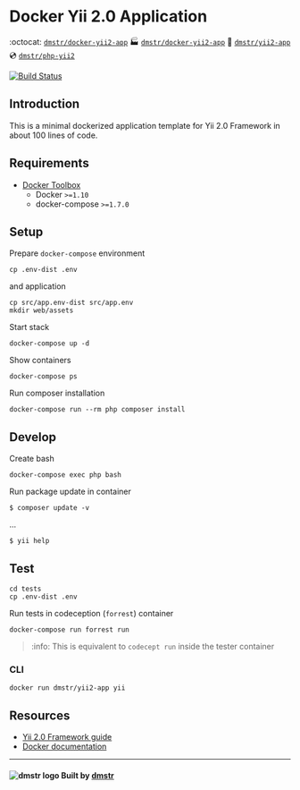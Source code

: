 Docker Yii 2.0 Application
==========================

:octocat: [`dmstr/docker-yii2-app`](https://github.com/dmstr/docker-yii2-app)
:factory: [`dmstr/docker-yii2-app`](https://git.hrzg.de/dmstr/docker-yii2-app/pipelines)
:whale: [`dmstr/yii2-app`](https://hub.docker.com/r/dmstr/yii2-app/)
:cd: [`dmstr/php-yii2`](https://hub.docker.com/r/dmstr/php-yii2/)

[![Build Status](https://travis-ci.org/dmstr/docker-yii2-app.svg?branch=master)](https://travis-ci.org/dmstr/docker-yii2-app)

## Introduction

This is a minimal dockerized application template for Yii 2.0 Framework in about 100 lines of code.


## Requirements

- [Docker Toolbox](https://www.docker.com/products/docker-toolbox)
  - Docker `>=1.10`
  - docker-compose `>=1.7.0`


## Setup

Prepare `docker-compose` environment

    cp .env-dist .env

and application    
    
    cp src/app.env-dist src/app.env
    mkdir web/assets

Start stack

    docker-compose up -d

Show containers

    docker-compose ps

Run composer installation

    docker-compose run --rm php composer install


## Develop

Create bash    
    
    docker-compose exec php bash

Run package update in container    
    
    $ composer update -v

...

    $ yii help

      
## Test

    cd tests
    cp .env-dist .env

Run tests in codeception (`forrest`) container
      
    docker-compose run forrest run

> :info: This is equivalent to `codecept run` inside the tester container          
  

### CLI
    
    docker run dmstr/yii2-app yii


## Resources
    
- [Yii 2.0 Framework guide](http://www.yiiframework.com/doc-2.0/guide-index.html)
- [Docker documentation](https://docs.docker.com)

    
---

#### ![dmstr logo](http://t.phundament.com/dmstr-16-cropped.png) Built by [dmstr](http://diemeisterei.de)
